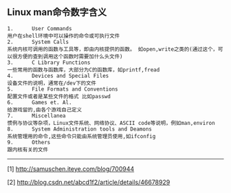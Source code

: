 ## Linux man命令数字含义

```
1.      User Commands       
用户在shell环境中可以操作的命令或可执行文件 
2.      System Calls        
系统内核可调用的函数与工具等，即由内核提供的函数。 如open,write之类的(通过这个，可以很方便的查到调用这个函数时需要加什么头文件) 
3.      C Library Functions    
一些常用的函数与函数库，大部分为C的函数库，如printf,fread 
4.      Devices and Special Files    
设备文件的说明，通常在/dev下的文件
5.      File Formats and Conventions     
配置文件或者是某些文件的格式 比如passwd 
6.      Games et. Al.    
给游戏留的,由各个游戏自己定义 
7.      Miscellanea    
惯例与协议等杂项，Linux文件系统、网络协议、ASCII code等说明，例如man,environ 
8.      System Administration tools and Deamons    
系统管理用的命令,这些命令只能由系统管理员使用,如ifconfig 
9.      Others    
跟内核有关的文件
```
---

[1] http://samuschen.iteye.com/blog/700944

[2] http://blog.csdn.net/abcd1f2/article/details/46678929